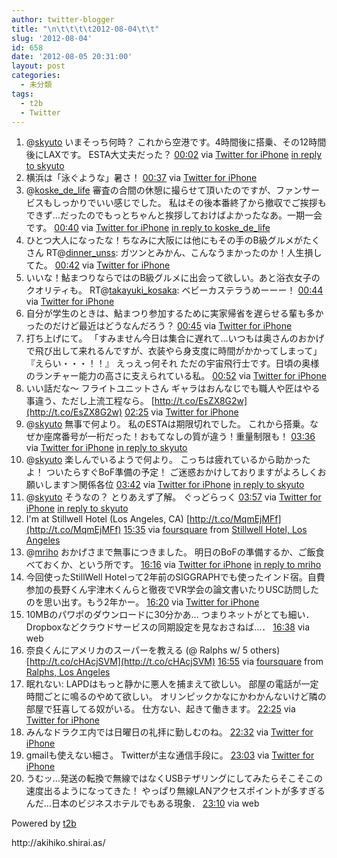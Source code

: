 ```yaml
---
author: twitter-blogger
title: "\n\t\t\t\t2012-08-04\t\t"
slug: '2012-08-04'
id: 658
date: '2012-08-05 20:31:00'
layout: post
categories:
  - 未分類
tags:
  - t2b
  - Twitter
---
```


<div xmlns:georss="http://www.georss.org/georss">

1.  <span><span>@[skyuto](http://twitter.com/skyuto "skyuto") いまそっち何時？ これから空港です。4時間後に搭乗、その12時間後にLAXです。 ESTA大丈夫だった？</span> <span>[<span>00:02</span>](http://twitter.com/o_ob/status/231706627584180224) <span>via [Twitter for iPhone](http://twitter.com/download/iphone)</span> [in reply to skyuto](http://twitter.com/skyuto/status/231579731395477504)</span></span>
2.  <span><span>横浜は「泳ぐような」暑さ！</span> <span>[<span>00:37</span>](http://twitter.com/o_ob/status/231715364369731584) <span>via [Twitter for iPhone](http://twitter.com/download/iphone)</span></span></span>
3.  <span><span>@[koske_de_life](http://twitter.com/koske_de_life "koske_de_life") 審査の合間の休憩に撮らせて頂いたのですが、ファンサービスもしっかりでいい感じでした。 私はその後本番終了から撤収でご挨拶もできず...だったのでもっとちゃんと挨拶しておけばよかったなあ。一期一会です。</span> <span>[<span>00:40</span>](http://twitter.com/o_ob/status/231716265176223744) <span>via [Twitter for iPhone](http://twitter.com/download/iphone)</span> [in reply to koske_de_life](http://twitter.com/koske_de_life/status/231708550236356608)</span></span>
4.  <span><span>ひとつ大人になったな！ちなみに大阪には他にもその手のB級グルメがたくさん RT@[dinner_unss](http://twitter.com/dinner_unss "dinner_unss"): ガツンとみかん、こんなうまかったのか！人生損してた。</span> <span>[<span>00:42</span>](http://twitter.com/o_ob/status/231716783344726016) <span>via [Twitter for iPhone](http://twitter.com/download/iphone)</span></span></span>
5.  <span><span>いいな！鮎まつりならではのB級グルメに出会って欲しい。あと浴衣女子のクオリティも。 RT@[takayuki_kosaka](http://twitter.com/takayuki_kosaka "takayuki_kosaka"): ベビーカステラうめーーー！</span> <span>[<span>00:44</span>](http://twitter.com/o_ob/status/231717160945319936) <span>via [Twitter for iPhone](http://twitter.com/download/iphone)</span></span></span>
6.  <span><span>自分が学生のときは、鮎まつり参加するために実家帰省を遅らせる輩も多かったのだけど最近はどうなんだろう？</span> <span>[<span>00:45</span>](http://twitter.com/o_ob/status/231717593692647424) <span>via [Twitter for iPhone](http://twitter.com/download/iphone)</span></span></span>
7.  <span><span>打ち上げにて。 「すみません今日は集合に遅れて...いつもは奥さんのおかげで飛び出して来れるんですが、衣装やら身支度に時間がかかってしまって」 『えらい・・・！！』 えっえっ何それ ただの宇宙飛行士です。日頃の奥様のランチャー能力の高さに支えられている私。</span> <span>[<span>00:52</span>](http://twitter.com/o_ob/status/231719213625114624) <span>via [Twitter for iPhone](http://twitter.com/download/iphone)</span></span></span>
8.  <span><span>いい話だな～ フライトユニットさん ギャラはおんなじでも職人や匠はやる事違う、ただし上流工程なら。 [http://t.co/EsZX8G2w](http://t.co/EsZX8G2w)</span> <span>[<span>02:25</span>](http://twitter.com/o_ob/status/231742541370896385) <span>via [Twitter for iPhone](http://twitter.com/download/iphone)</span></span></span>
9.  <span><span>@[skyuto](http://twitter.com/skyuto "skyuto") 無事で何より。 私のESTAは期限切れでした。 これから搭乗。なぜか座席番号が一桁だった！おもてなしの質が違う！重量制限も！</span> <span>[<span>03:36</span>](http://twitter.com/o_ob/status/231760617034358784) <span>via [Twitter for iPhone](http://twitter.com/download/iphone)</span> [in reply to skyuto](http://twitter.com/skyuto/status/231759777695408129)</span></span>
10.  <span><span>@[skyuto](http://twitter.com/skyuto "skyuto") 楽しんでいるようで何より。 こっちは疲れているから助かったよ！ ついたらすぐBoF準備の予定！ ご迷惑おかけしておりますがよろしくお願いします＞関係各位</span> <span>[<span>03:42</span>](http://twitter.com/o_ob/status/231762152917180416) <span>via [Twitter for iPhone](http://twitter.com/download/iphone)</span> [in reply to skyuto](http://twitter.com/skyuto/status/231761681095749632)</span></span>
11.  <span><span>@[skyuto](http://twitter.com/skyuto "skyuto") そうなの？ とりあえず了解。 ぐっどらっく</span> <span>[<span>03:57</span>](http://twitter.com/o_ob/status/231765767828426754) <span>via [Twitter for iPhone](http://twitter.com/download/iphone)</span> [in reply to skyuto](http://twitter.com/skyuto/status/231765485228802048)</span></span>
12.  <span><span>I'm at Stillwell Hotel (Los Angeles, CA) [http://t.co/MqmEjMFf](http://t.co/MqmEjMFf)</span> <span>[<span>15:35</span>](http://twitter.com/o_ob/status/231941483199098880) <span>via [foursquare](http://foursquare.com)</span> from [Stillwell Hotel, Los Angeles<span></span>](http://maps.google.com/maps?q=34.045002,-118.258674)</span></span>
13.  <span><span>@[mriho](http://twitter.com/mriho "mriho") おかげさまで無事につきました。 明日のBoFの準備するか、ご飯食べておくか、という所です。</span> <span>[<span>16:16</span>](http://twitter.com/o_ob/status/231951791229632513) <span>via [Twitter for iPhone](http://twitter.com/download/iphone)</span> [in reply to mriho](http://twitter.com/mriho/status/231943606829723649)</span></span>
14.  <span><span>今回使ったStillWell Hotelって2年前のSIGGRAPHでも使ったインド宿。自費参加の長野くん宇津木くんらと徹夜でVR学会の論文書いたりUSC訪問したのを思い出す。もう2年かー。</span> <span>[<span>16:20</span>](http://twitter.com/o_ob/status/231952903798128640) <span>via [Twitter for iPhone](http://twitter.com/download/iphone)</span></span></span>
15.  <span><span>10MBのパワポのダウンロードに30分かあ… つまりネットがとても細い． Dropboxなどクラウドサービスの同期設定を見なおさねば…．</span> <span>[<span>16:38</span>](http://twitter.com/o_ob/status/231957214175326208) <span>via web</span></span></span>
16.  <span><span>奈良くんにアメリカのスーパーを教える (@ Ralphs w/ 5 others) [http://t.co/cHAcjSVM](http://t.co/cHAcjSVM)</span> <span>[<span>16:55</span>](http://twitter.com/o_ob/status/231961655410556928) <span>via [foursquare](http://foursquare.com)</span> from [Ralphs, Los Angeles<span></span>](http://maps.google.com/maps?q=34.04542224,-118.26084788)</span></span>
17.  <span><span>眠れない: LAPDはもっと静かに悪人を捕まえて欲しい。 部屋の電話が一定時間ごとに鳴るのやめて欲しい。 オリンピックかなにかわかんないけど隣の部屋で狂喜してる奴がいる。 仕方ない、起きて働きます。</span> <span>[<span>22:25</span>](http://twitter.com/o_ob/status/232044599751872513) <span>via [Twitter for iPhone](http://twitter.com/download/iphone)</span></span></span>
18.  <span><span>みんなドラクエ内では日曜日の礼拝に勤しむのね。</span> <span>[<span>22:32</span>](http://twitter.com/o_ob/status/232046473813053440) <span>via [Twitter for iPhone](http://twitter.com/download/iphone)</span></span></span>
19.  <span><span>gmailも使えない細さ。 Twitterが主な通信手段に。</span> <span>[<span>23:03</span>](http://twitter.com/o_ob/status/232054319686492160) <span>via [Twitter for iPhone](http://twitter.com/download/iphone)</span></span></span>
20.  <span><span>うむッ…発送の転換で無線ではなくUSBテザリングにしてみたらそこそこの速度出るようになってきた！ やっぱり無線LANアクセスポイントが多すぎるんだ…日本のビジネスホテルでもある現象．</span> <span>[<span>23:10</span>](http://twitter.com/o_ob/status/232055937777688576) <span>via web</span></span></span>

</div>

Powered by [t2b](http://t2b.utilz.jp/)

<div>http://akihiko.shirai.as/</div>